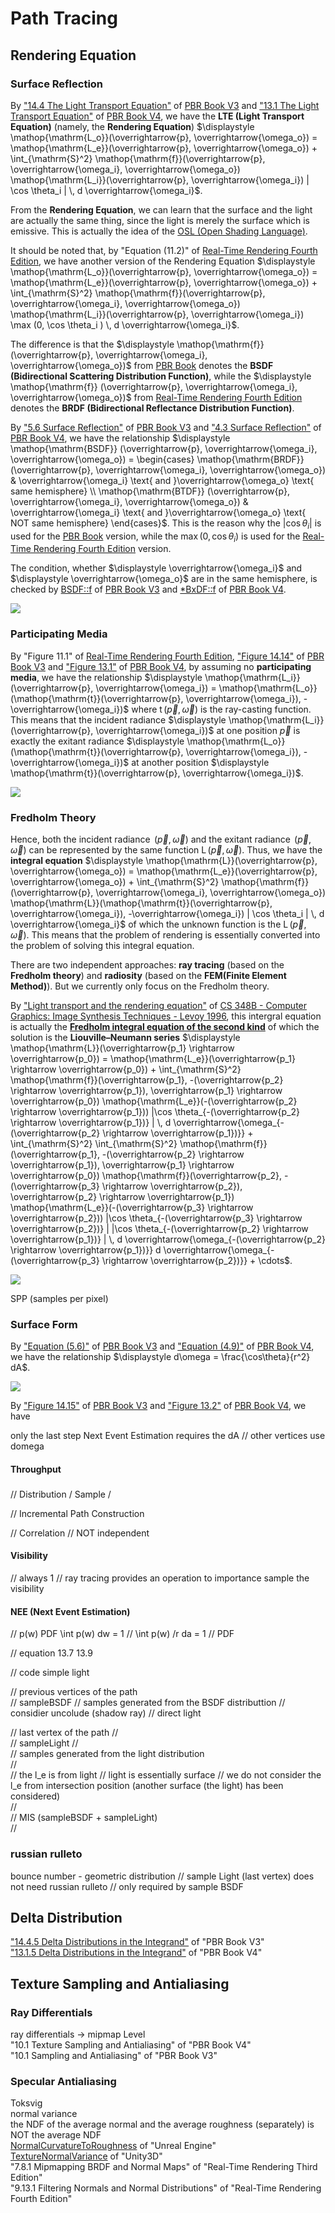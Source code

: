 # Path Tracing  

## Rendering Equation  

### Surface Reflection

By ["14.4 The Light Transport Equation"](https://www.pbr-book.org/3ed-2018/Light_Transport_I_Surface_Reflection/The_Light_Transport_Equation) of [PBR Book V3](https://www.pbr-book.org/3ed-2018/contents) and ["13.1 The Light Transport Equation"](https://www.pbr-book.org/4ed/Light_Transport_I_Surface_Reflection/The_Light_Transport_Equation) of [PBR Book V4](https://www.pbr-book.org/4ed/contents), we have the **LTE (Light Transport Equation)** (namely, the **Rendering Equation**) $\displaystyle \mathop{\mathrm{L_o}}(\overrightarrow{p}, \overrightarrow{\omega_o}) = \mathop{\mathrm{L_e}}(\overrightarrow{p}, \overrightarrow{\omega_o}) + \int_{\mathrm{S}^2} \mathop{\mathrm{f}}(\overrightarrow{p}, \overrightarrow{\omega_i}, \overrightarrow{\omega_o}) \mathop{\mathrm{L_i}}(\overrightarrow{p}, \overrightarrow{\omega_i}) | \cos \theta_i | \, d \overrightarrow{\omega_i}$.   

From the **Rendering Equation**, we can learn that the surface and the light are actually the same thing, since the light is merely the surface which is emissive. This is actually the idea of the [OSL (Open Shading Language)](https://github.com/AcademySoftwareFoundation/OpenShadingLanguage).  

It should be noted that, by "Equation \(11.2\)" of [Real-Time Rendering Fourth Edition](http://www.realtimerendering.com/), we have another version of the Rendering Equation $\displaystyle \mathop{\mathrm{L_o}}(\overrightarrow{p}, \overrightarrow{\omega_o}) = \mathop{\mathrm{L_e}}(\overrightarrow{p}, \overrightarrow{\omega_o}) + \int_{\mathrm{S}^2} \mathop{\mathrm{f}}(\overrightarrow{p}, \overrightarrow{\omega_i}, \overrightarrow{\omega_o}) \mathop{\mathrm{L_i}}(\overrightarrow{p}, \overrightarrow{\omega_i}) \max (0, \cos \theta_i ) \, d \overrightarrow{\omega_i}$. 

The difference is that the $\displaystyle \mathop{\mathrm{f}} (\overrightarrow{p}, \overrightarrow{\omega_i}, \overrightarrow{\omega_o})$ from [PBR Book](https://www.pbr-book.org) denotes the **BSDF (Bidirectional Scattering Distribution Function)**, while the $\displaystyle \mathop{\mathrm{f}} (\overrightarrow{p}, \overrightarrow{\omega_i}, \overrightarrow{\omega_o})$ from [Real-Time Rendering Fourth Edition](http://www.realtimerendering.com/) denotes the **BRDF (Bidirectional Reflectance Distribution Function)**.  

By ["5.6 Surface Reflection"](https://www.pbr-book.org/3ed-2018/Color_and_Radiometry/Surface_Reflection) of [PBR Book V3](https://www.pbr-book.org/3ed-2018/contents) and ["4.3 Surface Reflection"](https://www.pbr-book.org/4ed/Radiometry,_Spectra,_and_Color/Surface_Reflection) of [PBR Book V4](https://www.pbr-book.org/4ed/contents), we have the relationship $\displaystyle \mathop{\mathrm{BSDF}} (\overrightarrow{p}, \overrightarrow{\omega_i}, \overrightarrow{\omega_o}) = \begin{cases} \mathop{\mathrm{BRDF}} (\overrightarrow{p}, \overrightarrow{\omega_i}, \overrightarrow{\omega_o}) & \overrightarrow{\omega_i} \text{ and }\overrightarrow{\omega_o} \text{ same hemisphere} \\ \mathop{\mathrm{BTDF}} (\overrightarrow{p}, \overrightarrow{\omega_i}, \overrightarrow{\omega_o}) & \overrightarrow{\omega_i} \text{ and }\overrightarrow{\omega_o} \text{ NOT same hemisphere} \end{cases}$. This is the reason why the $\displaystyle | \cos \theta_i |$ is used for the [PBR Book](https://www.pbr-book.org/) version, while the $\displaystyle \max (0, \cos \theta_i )$ is used for the [Real-Time Rendering Fourth Edition](http://www.realtimerendering.com/) version.  

The condition, whether $\displaystyle \overrightarrow{\omega_i}$ and $\displaystyle \overrightarrow{\omega_o}$ are in the same hemisphere, is checked by [BSDF::f](https://pbr-book.org/3ed-2018/Materials/BSDFs) of [PBR Book V3](https://www.pbr-book.org/3ed-2018/contents) and [*BxDF::f](https://pbr-book.org/4ed/Reflection_Models/Dielectric_BSDF) of [PBR Book V4](https://www.pbr-book.org/4ed/contents).   

![](Path-Tracing-1.png)  

### Participating Media  

By "Figure 11.1" of [Real-Time Rendering Fourth Edition](http://www.realtimerendering.com/), ["Figure 14.14"](https://pbr-book.org/3ed-2018/Light_Transport_I_Surface_Reflection/The_Light_Transport_Equation) of [PBR Book V3](https://www.pbr-book.org/3ed-2018/contents) and ["Figure 13.1"](https://www.pbr-book.org/4ed/Light_Transport_I_Surface_Reflection/The_Light_Transport_Equation) of [PBR Book V4](https://www.pbr-book.org/4ed/contents), by assuming no **participating media**, we have the relationship $\displaystyle \mathop{\mathrm{L_i}}(\overrightarrow{p}, \overrightarrow{\omega_i}) = \mathop{\mathrm{L_o}}(\mathop{\mathrm{t}}(\overrightarrow{p}, \overrightarrow{\omega_i}), -\overrightarrow{\omega_i})$ where $\displaystyle \mathop{\mathrm{t}}(\overrightarrow{p}, \overrightarrow{\omega})$ is the ray-casting function. This means that the incident radiance $\displaystyle \mathop{\mathrm{L_i}}(\overrightarrow{p}, \overrightarrow{\omega_i})$ at one position $\displaystyle \overrightarrow{p}$ is exactly the exitant radiance $\displaystyle \mathop{\mathrm{L_o}}(\mathop{\mathrm{t}}(\overrightarrow{p}, \overrightarrow{\omega_i}), -\overrightarrow{\omega_i})$ at another position $\displaystyle \mathop{\mathrm{t}}(\overrightarrow{p}, \overrightarrow{\omega_i})$.  

![](Path-Tracing-2.png)  

### Fredholm Theory  

Hence, both the incident radiance $\displaystyle \mathop{\mathrm{L_i}}(\overrightarrow{p}, \overrightarrow{\omega})$ and the exitant radiance $\displaystyle \mathop{\mathrm{L_o}}(\overrightarrow{p}, \overrightarrow{\omega})$ can be represented by the same function $\displaystyle \mathop{\mathrm{L}}(\overrightarrow{p}, \overrightarrow{\omega})$. Thus, we have the **integral equation** $\displaystyle \mathop{\mathrm{L}}(\overrightarrow{p}, \overrightarrow{\omega_o}) = \mathop{\mathrm{L_e}}(\overrightarrow{p}, \overrightarrow{\omega_o}) + \int_{\mathrm{S}^2} \mathop{\mathrm{f}}(\overrightarrow{p}, \overrightarrow{\omega_i}, \overrightarrow{\omega_o}) \mathop{\mathrm{L}}(\mathop{\mathrm{t}}(\overrightarrow{p}, \overrightarrow{\omega_i}), -\overrightarrow{\omega_i}) | \cos \theta_i | \, d \overrightarrow{\omega_i}$ of which the unknown function is the $\displaystyle \mathop{\mathrm{L}}(\overrightarrow{p}, \overrightarrow{\omega})$. This means that the problem of rendering is essentially converted into the problem of solving this integral equation. 

There are two independent approaches: **ray tracing** (based on the **Fredholm theory**) and **radiosity** (based on the **FEM(Finite Element Method)**). But we currently only focus on the Fredholm theory.  
   
By ["Light transport and the rendering equation"](http://www-graphics.stanford.edu/courses/cs348b-96/transport/transport.html) of [CS 348B - Computer Graphics: Image Synthesis Techniques - Levoy 1996](http://www-graphics.stanford.edu/courses/cs348b-96/), this intergral equation is actually the [**Fredholm  integral equation of the second kind**](https://en.wikipedia.org/wiki/Fredholm_integral_equation) of which the solution is the **Liouville–Neumann series** $\displaystyle \mathop{\mathrm{L}}(\overrightarrow{p_1} \rightarrow \overrightarrow{p_0}) = \mathop{\mathrm{L_e}}(\overrightarrow{p_1} \rightarrow \overrightarrow{p_0}) + \int_{\mathrm{S}^2} \mathop{\mathrm{f}}(\overrightarrow{p_1}, -(\overrightarrow{p_2} \rightarrow \overrightarrow{p_1}), \overrightarrow{p_1} \rightarrow \overrightarrow{p_0}) \mathop{\mathrm{L_e}}(-(\overrightarrow{p_2} \rightarrow \overrightarrow{p_1})) |\cos \theta_{-(\overrightarrow{p_2} \rightarrow \overrightarrow{p_1})} | \, d \overrightarrow{\omega_{-(\overrightarrow{p_2} \rightarrow \overrightarrow{p_1})}} + \int_{\mathrm{S}^2} \int_{\mathrm{S}^2} \mathop{\mathrm{f}}(\overrightarrow{p_1}, -(\overrightarrow{p_2} \rightarrow \overrightarrow{p_1}), \overrightarrow{p_1} \rightarrow \overrightarrow{p_0}) \mathop{\mathrm{f}}(\overrightarrow{p_2}, -(\overrightarrow{p_3} \rightarrow \overrightarrow{p_2}), \overrightarrow{p_2} \rightarrow \overrightarrow{p_1}) \mathop{\mathrm{L_e}}(-(\overrightarrow{p_3} \rightarrow \overrightarrow{p_2})) |\cos \theta_{-(\overrightarrow{p_3} \rightarrow \overrightarrow{p_2})} | |\cos \theta_{-(\overrightarrow{p_2} \rightarrow \overrightarrow{p_1})} | \, d \overrightarrow{\omega_{-(\overrightarrow{p_2} \rightarrow \overrightarrow{p_1})}} d \overrightarrow{\omega_{-(\overrightarrow{p_3} \rightarrow \overrightarrow{p_2})}} + \cdots$.  

![](Path-Tracing-3.png)  

SPP (samples per pixel)  

### Surface Form  

By ["Equation (5.6)"](https://pbr-book.org/3ed-2018/Color_and_Radiometry/Working_with_Radiometric_Integrals) of [PBR Book V3](https://www.pbr-book.org/3ed-2018/contents) and ["Equation (4.9)"](https://pbr-book.org/4ed/Radiometry,_Spectra,_and_Color/Working_with_Radiometric_Integrals) of [PBR Book V4](https://www.pbr-book.org/4ed/contents), we have the relationship $\displaystyle d\omega = \frac{\cos\theta}{r^2} dA$.  

![](Path-Tracing-4.png)  

By ["Figure 14.15"](https://pbr-book.org/3ed-2018/Light_Transport_I_Surface_Reflection/The_Light_Transport_Equation) of [PBR Book V3](https://www.pbr-book.org/3ed-2018/contents) and ["Figure 13.2"](https://www.pbr-book.org/4ed/Light_Transport_I_Surface_Reflection/The_Light_Transport_Equation) of [PBR Book V4](https://www.pbr-book.org/4ed/contents), we have 

only the last step Next Event Estimation requires the dA // other vertices use domega  

#### Throughput

###  

// Distribution / Sample / 

// Incremental Path Construction  

// Correlation // NOT independent  

#### Visibility

// always 1 // ray tracing provides an operation to importance sample the visibility  

#### NEE (Next Event Estimation)  

// p(w) PDF \int p(w) dw = 1 // \int p(w) /r da = 1 // PDF  

// equation 13.7 13.9  

// code simple light  

// previous vertices of the path  
// sampleBSDF
// samples generated from the BSDF distributtion // considier uncolude (shadow ray) // direct light  
 
// last vertex of the path 
//  
// sampleLight
//  
// samples generated from the light distribution    
//   
// the l_e is from light // light is essentially surface // we do not consider the l_e from intersection position (another surface (the light) has been considered)  
//  
// MIS (sampleBSDF + sampleLight)  
//   


### russian rulleto  

bounce number - geometric distribution // sample Light (last vertex) does not need russian rulleto // only required by sample BSDF  

## Delta Distribution  

["14.4.5 Delta Distributions in the Integrand"](https://pbr-book.org/3ed-2018/Light_Transport_I_Surface_Reflection/The_Light_Transport_Equation#DeltaDistributionsintheIntegrand) of "PBR Book V3"  
["13.1.5 Delta Distributions in the Integrand"](https://pbr-book.org/4ed/Light_Transport_I_Surface_Reflection/The_Light_Transport_Equation#DeltaDistributionsintheIntegrand) of "PBR Book V4"  

## Texture Sampling and Antialiasing  

### Ray Differentials  

ray differentials -> mipmap Level   
"10.1 Texture Sampling and Antialiasing" of "PBR Book V4"  
"10.1 Sampling and Antialiasing" of "PBR Book V3"  

### Specular Antialiasing  

Toksvig   
normal variance  
the NDF of the average normal and the average roughness (separately) is NOT the average NDF  
[NormalCurvatureToRoughness](https://github.com/EpicGames/UnrealEngine/blob/4.27/Engine/Shaders/Private/BasePassPixelShader.usf#L67) of "Unreal Engine"  
[TextureNormalVariance](https://github.com/Unity-Technologies/Graphics/blob/v10.8.1/com.unity.render-pipelines.core/ShaderLibrary/CommonMaterial.hlsl#L214) of "Unity3D"  
"7.8.1 Mipmapping BRDF and Normal Maps" of "Real-Time Rendering Third Edition"  
"9.13.1 Filtering Normals and Normal Distributions" of "Real-Time Rendering Fourth Edition"  
